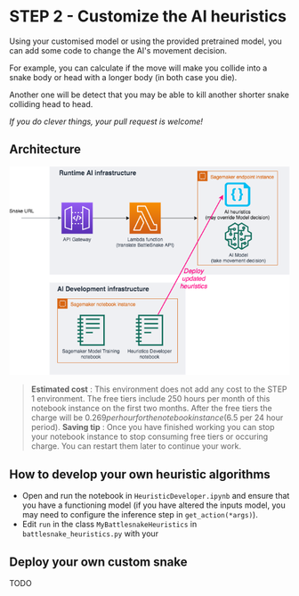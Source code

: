 # STEP 2 - Customize the AI heuristics

Using your customised model or using the provided pretrained model, you can add some code to change the AI's movement decision. 

For example, you can calculate if the move will make you collide into a snake body or head with a longer body (in both case you die).

Another one will be detect that you may be able to kill another shorter snake colliding head to head.

_If you do clever things, your pull request is welcome!_

## Architecture

![Heuristic Dev Architecture](images/ArchitectureSagemakerBattleSnakeHeuristics.png "Heuristic Dev Architecture")

> __Estimated cost__ : This environment does not add any cost to the STEP 1 environment. The free tiers include 250 hours per month of this notebook instance on the first two months.
> After the free tiers the charge will be $0.269 per hour for the notebook instance ($6.5 per 24 hour period).
> __Saving tip__ : Once you have finished working you can stop your notebook instance to stop consuming free tiers or occuring charge. You can restart them later to continue your work.

## How to develop your own heuristic algorithms

- Open and run the notebook in `HeuristicDeveloper.ipynb` and ensure that you have a functioning model (if you have altered the inputs model, you may need to configure the inference step in `get_action(*args)`).
- Edit `run` in the class `MyBattlesnakeHeuristics` in `battlesnake_heuristics.py` with your 


## Deploy your own custom snake
TODO